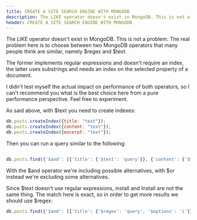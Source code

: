 ```yaml
---
title: CREATE A SITE SEARCH ENGINE WITH MONGODB
description: The LIKE operator doesn't exist in MongoDB. This is not a problem.
header: CREATE A SITE SEARCH ENGINE WITH MONGODB
---
```

The LIKE operator doesn't exist in MongoDB. This is not a problem. The real problem here is to choose between two MongoDB operators that many people think are similar, namely $regex and $text.

The former implements regular expressions and doesn't require an index, the latter uses substrings and needs an index on the selected property of a document.

I didn't test myself the actual impact on performance of both operators, so I can't recommend you what is the best choice here from a pure performance perspective. Feel free to experiment.

As said above, with $text you need to create indexes:

``` javascript
db.posts.createIndex({title: "text"});
db.posts.createIndex({content: "text"});
db.posts.createIndex({excerpt: "text"});

```

Then you can run a query similar to the following:

``` javascript

db.posts.find({'$and': [{'title': {'$text': 'query'}}, {'content': {'$text': 'query'}}, {'excerpt': {'$text': 'query'}}]});

```
With the $and operator we're including possible alternatives, with $or instead we're excluding some alternatives.

Since $text doesn't use regular expressions, install and Install are not the same thing. The match here is exact, so in order to get more results we should use $regex:


``` javascript
db.posts.find({'$and': [{'title': {'$regex': 'query', '$options': 'i'}}, {'content': {'$regex': 'query', '$options': 'i'}}, {'excerpt': {'$regex': 'query', '$options': 'i'}}]});
```